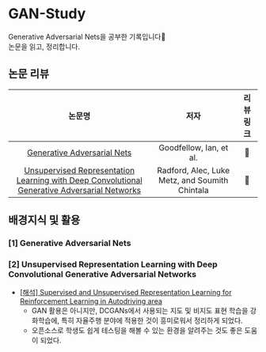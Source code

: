 # GAN-Study
Generative Adversarial Nets을 공부한 기록입니다📝  
논문을 읽고, 정리합니다.
## 논문 리뷰
| 논문명 | 저자 | 리뷰 링크 |
|:---:|:---:|:---:|
| [Generative Adversarial Nets](https://proceedings.neurips.cc/paper/2014/hash/5ca3e9b122f61f8f06494c97b1afccf3-Abstract.html) | Goodfellow, Ian, et al. | 🔗 |
| [Unsupervised Representation Learning with Deep Convolutional Generative Adversarial Networks](https://arxiv.org/abs/1511.06434) |Radford, Alec, Luke Metz, and Soumith Chintala|🔗|

## 배경지식 및 활용
### [1] Generative Adversarial Nets

### [2] Unsupervised Representation Learning with Deep Convolutional Generative Adversarial Networks
* [[해석] Supervised and Unsupervised Representation Learning for Reinforcement Learning in Autodriving area](https://velog.io/@mindyeoi/%ED%95%B4%EC%84%9D-Supervised-and-Unsupervised-Representation-Learning-for-Reinforcement-Learning)
  * GAN 활용은 아니지만, DCGANs에서 사용되는 지도 및 비지도 표현 학습을 강화학습에, 특히 자율주행 분야에 적용한 것이 흥미로워서 정리하게 되었다.  
  * 오픈소스로 학생도 쉽게 테스팅을 해볼 수 있는 환경을 알려주는 것도 좋은 도움이 되었다.
